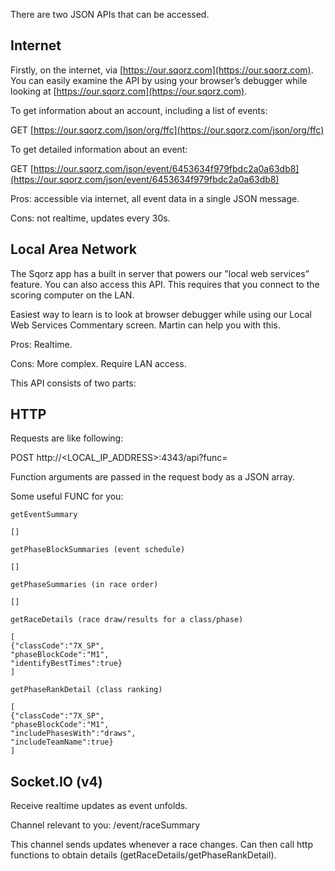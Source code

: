 There are two JSON APIs that can be accessed.

## Internet

Firstly, on the internet, via [https://our.sqorz.com](https://our.sqorz.com). You can easily 
examine the API by using your browser’s debugger while looking at [https://our.sqorz.com](https://our.sqorz.com).

To get information about an account, including a list of events:

GET [https://our.sqorz.com/json/org/ffc](https://our.sqorz.com/json/org/ffc)

To get detailed information about an event:

GET [https://our.sqorz.com/json/event/6453634f979fbdc2a0a63db8](https://our.sqorz.com/json/event/6453634f979fbdc2a0a63db8)

Pros: accessible via internet, all event data in a single JSON message.

Cons: not realtime, updates every 30s.

## Local Area Network

The Sqorz app has a built in server that powers our "local web services” feature. 
You can also access this API. This requires that you connect to the scoring computer on the LAN.

Easiest way to learn is to look at browser debugger while using our Local Web Services 
Commentary screen. Martin can help you with this.

Pros: Realtime.

Cons: More complex. Require LAN access.

This API consists of two parts:

## HTTP

Requests are like following:

POST http://<LOCAL_IP_ADDRESS>:4343/api?func=<FUNC>

Function arguments are passed in the request body as a JSON array.

Some useful FUNC for you:

```
getEventSummary

[]

``` 

```
getPhaseBlockSummaries (event schedule)

[]
```
 
```
getPhaseSummaries (in race order)

[]
```
 
```
getRaceDetails (race draw/results for a class/phase)

[
{"classCode":"7X_SP",
"phaseBlockCode":"M1",
"identifyBestTimes":true}
]
```
 
```
getPhaseRankDetail (class ranking)

[
{"classCode":"7X_SP",
"phaseBlockCode":"M1",
"includePhasesWith":"draws",
"includeTeamName":true}
]
```

## Socket.IO (v4)

Receive realtime updates as event unfolds.

Channel relevant to you: /event/raceSummary

This channel sends updates whenever a race changes. Can then call http functions to 
obtain details (getRaceDetails/getPhaseRankDetail).



